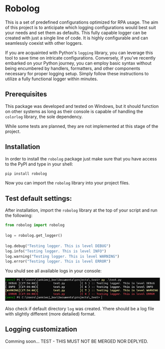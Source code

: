 # Robolog
This is a set of predefined configurations optimized for RPA usage. The aim of this project is to anticipate which logging configurations would best suit your needs and set them as defaults. This fully capable logger can be created with just a single line of code. It is highly configurable and can seamlessly coexist with other loggers.

If you are acquainted with Python's `logging` library, you can leverage this tool to save time on intricate configurations. Conversely, if you've recently embarked on your Python journey, you can employ basic syntax without being encumbered by handlers, formatters, and other components necessary for proper logging setup. Simply follow these instructions to utilize a fully functional logger within minutes.

## Prerequisites
This package was developed and tested on Windows, but it should function on other systems as long as their console is capable of handling the `colorlog` library, the sole dependency.

While some tests are planned, they are not implemented at this stage of the project.



## Installation

In order to install the `robolog` package just make sure that you have access to the PyPI and type in your shell: 

```powershell
pip install robolog 
```

Now you can import the `robolog` library into your project files.

## Test default settings:
After installation, import the `robolog` library at the top of your script and run the following:

```python
from robolog import robolog

log = robolog.get_logger()

log.debug("Testing logger. This is level DEBUG")
log.info("Testing logger. This is level INFO")
log.warning("Testing logger. This is level WARNING")
log.error("Testing logger. This is level ERROR")
```

You shuld see all available logs in your console:

![Image Alt Text](robolog/img/md01.png)

Also check if default directory `log` was created. Yhere should be a log file with slightly different (more detailed) format.

## Logging customization

Comming soon... TEST - THIS MUST NOT BE MERGED NOR DEPLYED.